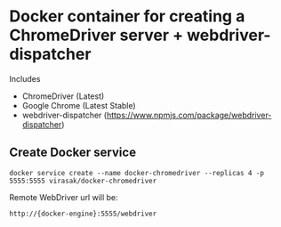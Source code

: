 # Docker container for creating a ChromeDriver server + webdriver-dispatcher

Includes

* ChromeDriver (Latest)
* Google Chrome (Latest Stable)
* webdriver-dispatcher (https://www.npmjs.com/package/webdriver-dispatcher)

## Create Docker service
```
docker service create --name docker-chromedriver --replicas 4 -p 5555:5555 virasak/docker-chromedriver
````

Remote WebDriver url will be:
```
http://{docker-engine}:5555/webdriver
```
